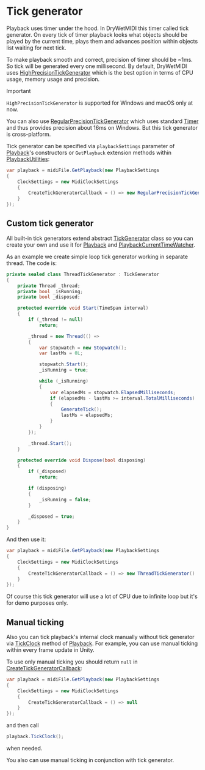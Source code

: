 ﻿---
uid: a_playback_tickgen
---

# Tick generator

Playback uses timer under the hood. In DryWetMIDI this timer called tick generator. On every tick of timer playback looks what objects should be played by the current time, plays them and advances position within objects list waiting for next tick.

To make playback smooth and correct, precision of timer should be ~1ms. So tick will be generated every one millisecond. By default, DryWetMIDI uses [HighPrecisionTickGenerator](xref:Melanchall.DryWetMidi.Multimedia.HighPrecisionTickGenerator) which is the best option in terms of CPU usage, memory usage and precision.

> [!IMPORTANT]
> `HighPrecisionTickGenerator` is supported for Windows and macOS only at now.

You can also use [RegularPrecisionTickGenerator](xref:Melanchall.DryWetMidi.Multimedia.RegularPrecisionTickGenerator) which uses standard [Timer](xref:System.Timers.Timer) and thus provides precision about 16ms on Windows. But this tick generator is cross-platform.

Tick generator can be specified via `playbackSettings` parameter of [Playback](xref:Melanchall.DryWetMidi.Multimedia.Playback)'s constructors or `GetPlayback` extension methods within [PlaybackUtilities](xref:Melanchall.DryWetMidi.Multimedia.PlaybackUtilities):

```csharp
var playback = midiFile.GetPlayback(new PlaybackSettings
{
    ClockSettings = new MidiClockSettings
    {
        CreateTickGeneratorCallback = () => new RegularPrecisionTickGenerator()
    }
});
```

## Custom tick generator

All built-in tick generators extend abstract [TickGenerator](xref:Melanchall.DryWetMidi.Multimedia.TickGenerator) class so you can create your own and use it for [Playback](xref:Melanchall.DryWetMidi.Multimedia.Playback) and [PlaybackCurrentTimeWatcher](xref:Melanchall.DryWetMidi.Multimedia.PlaybackCurrentTimeWatcher).

As an example we create simple loop tick generator working in separate thread. The code is:

```csharp
private sealed class ThreadTickGenerator : TickGenerator
{
    private Thread _thread;
    private bool _isRunning;
    private bool _disposed;

    protected override void Start(TimeSpan interval)
    {
        if (_thread != null)
            return;

        _thread = new Thread(() =>
        {
            var stopwatch = new Stopwatch();
            var lastMs = 0L;

            stopwatch.Start();
            _isRunning = true;

            while (_isRunning)
            {
                var elapsedMs = stopwatch.ElapsedMilliseconds;
                if (elapsedMs - lastMs >= interval.TotalMilliseconds)
                {
                    GenerateTick();
                    lastMs = elapsedMs;
                }
            }
        });

        _thread.Start();
    }

    protected override void Dispose(bool disposing)
    {
        if (_disposed)
            return;

        if (disposing)
        {
            _isRunning = false;
        }

        _disposed = true;
    }
}
```

And then use it:

```csharp
var playback = midiFile.GetPlayback(new PlaybackSettings
{
    ClockSettings = new MidiClockSettings
    {
        CreateTickGeneratorCallback = () => new ThreadTickGenerator()
    }
});
```

Of course this tick generator will use a lot of CPU due to infinite loop but it's for demo purposes only.

## Manual ticking

Also you can tick playback's internal clock manually without tick generator via [TickClock](xref:Melanchall.DryWetMidi.Multimedia.Playback.TickClock) method of [Playback](xref:Melanchall.DryWetMidi.Multimedia.Playback). For example, you can use manual ticking within every frame update in Unity.

To use only manual ticking you should return `null` in [CreateTickGeneratorCallback](xref:Melanchall.DryWetMidi.Multimedia.MidiClockSettings.CreateTickGeneratorCallback):

```csharp
var playback = midiFile.GetPlayback(new PlaybackSettings
{
    ClockSettings = new MidiClockSettings
    {
        CreateTickGeneratorCallback = () => null
    }
});
```

and then call

```csharp
playback.TickClock();
```

when needed.

You also can use manual ticking in conjunction with tick generator.